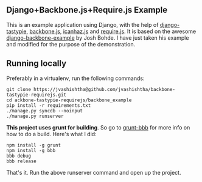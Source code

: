 Django+Backbone.js+Require.js Example
-----------------------

This is an example application using Django, with the help of [django-tastypie](https://github.com/toastdriven/django-tastypie), [backbone.js](https://github.com/documentcloud/backbone), [icanhaz.js](https://github.com/HenrikJoreteg/ICanHaz.js) and [require.js](http://requirejs.org/). It is based on the awesome [django-backbone-example](https://github.com/joshbohde/django-backbone-example) by Josh Bohde. I have just taken his example and modified for the purpose of the demonstration.


Running locally
---------------

Preferably in a virtualenv, run the following commands:

    git clone https://jvashishtha@github.com/jvashishtha/backbone-tastypie-requirejs.git
    cd ackbone-tastypie-requirejs/backbone_example
    pip install -r requirements.txt
    ./manage.py syncdb --noinput
    ./manage.py runserver
    

**This project uses grunt for building**. So go to [grunt-bbb](https://github.com/backbone-boilerplate/grunt-bbb) for more info on how to do a build. Here's what I did:

    npm install -g grunt
    npm install -g bbb
    bbb debug
    bbb release
    
That's it. Run the above runserver command and open up the project.
